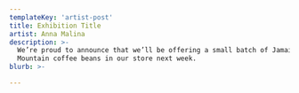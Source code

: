 ```yaml
---
templateKey: 'artist-post'
title: Exhibition Title
artist: Anna Malina
description: >-
  We’re proud to announce that we’ll be offering a small batch of Jamaica Blue
  Mountain coffee beans in our store next week.
blurb: >-

---
```

